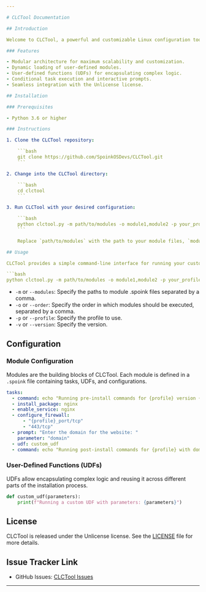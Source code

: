 ```yaml
---

# CLCTool Documentation

## Introduction

Welcome to CLCTool, a powerful and customizable Linux configuration tool designed for flexible system setup and deployment.

### Features

- Modular architecture for maximum scalability and customization.
- Dynamic loading of user-defined modules.
- User-defined functions (UDFs) for encapsulating complex logic.
- Conditional task execution and interactive prompts.
- Seamless integration with the Unlicense license.

## Installation

### Prerequisites

- Python 3.6 or higher

### Instructions

1. Clone the CLCTool repository:

    ```bash
    git clone https://github.com/SpoinkOSDevs/CLCTool.git
    ```

2. Change into the CLCTool directory:

    ```bash
    cd clctool
    ```

3. Run CLCTool with your desired configuration:

    ```bash
    python clctool.py -m path/to/modules -o module1,module2 -p your_profile -v your_version
    ```

    Replace `path/to/modules` with the path to your module files, `module1,module2` with the desired execution order, `your_profile` with the chosen profile, and `your_version` with the desired version.

## Usage

CLCTool provides a simple command-line interface for running your customized installation process. The tool supports various commands and options to tailor the deployment according to your needs.

```bash
python clctool.py -m path/to/modules -o module1,module2 -p your_profile -v your_version
```

- `-m` or `--modules`: Specify the paths to module .spoink files separated by a comma.
- `-o` or `--order`: Specify the order in which modules should be executed, separated by a comma.
- `-p` or `--profile`: Specify the profile to use.
- `-v` or `--version`: Specify the version.

## Configuration

### Module Configuration

Modules are the building blocks of CLCTool. Each module is defined in a `.spoink` file containing tasks, UDFs, and configurations.

```yaml
tasks:
  - command: echo "Running pre-install commands for {profile} version {version}"
  - install_package: nginx
  - enable_service: nginx
  - configure_firewall:
      - "{profile}_port/tcp"
      - "443/tcp"
  - prompt: "Enter the domain for the website: "
    parameter: "domain"
  - udf: custom_udf
  - command: echo "Running post-install commands for {profile} with domain {domain}"
```

### User-Defined Functions (UDFs)

UDFs allow encapsulating complex logic and reusing it across different parts of the installation process.

```python
def custom_udf(parameters):
    print(f"Running a custom UDF with parameters: {parameters}")
```

## License

CLCTool is released under the Unlicense license. See the [LICENSE](https://SpoinkOSDevs/CLCTool/LICENSE.md) file for more details.

## Issue Tracker Link

- GitHub Issues: [CLCTool Issues](https://github.com/SpoinkOSDevs/CLCTool/issues)

---
```

